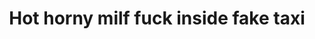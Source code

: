 ---
layout: post
title: Hot horny milf fuck inside fake taxi
duration: '06:39'
view: 189
rate: 2
video: 'https://flashservice.xvideos.com/embedframe/25906289'
priority: 0.9
changefreq: daily
---